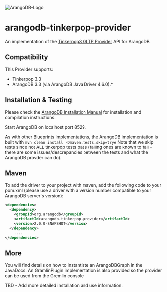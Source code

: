 ![ArangoDB-Logo](https://docs.arangodb.com/assets/arangodb_logo_2016_inverted.png)

# arangodb-tinkerpop-provider

An implementation of the [Tinkerpop3 OLTP Provider](http://tinkerpop.apache.org/docs/3.3.3/dev/provider/#_provider_documentation) API for ArangoDB

## Compatibility

This Provider supports:
* Tinkerpop 3.3
* ArangoDB 3.3 (via ArangoDB Java Driver 4.6.0).*

## Installation & Testing

Please check the
[ArangoDB Installation Manual](https://docs.arangodb.com/latest/Manual/Deployment/)
for installation and compilation instructions.

Start ArangoDB on localhost port 8529.

As with other Blueprints implementations, the ArangoDB implementation is built with
	```mvn clean install -Dmaven.tests.skip=trye```
Note that we skip tests since not ALL tinkerpop tests pass (failing ones are known to fail - there
are some issues/descrepancies between the tests and what the ArangoDB provder can do).	

## Maven

To add the driver to your project with maven, add the following code to your pom.xml
(please use a driver with a version number compatible to your ArangoDB server's version):

```XML
<dependencies>
  <dependency>
    <groupId>org.arangodb</groupId>
    <artifactId>arangodb-tinkerpop-provider</artifactId>
    <version>2.0.0-SNAPSHOT</version>
  </dependency>
	....
</dependencies>
```

## More

You will find details on how to instantiate an ArangoDBGraph in the JavaDocs. An GramlinPlugin 
implementation is also provided so the provider can be used from the Gremlin console.

TBD - Add more detailed installation and use information.

